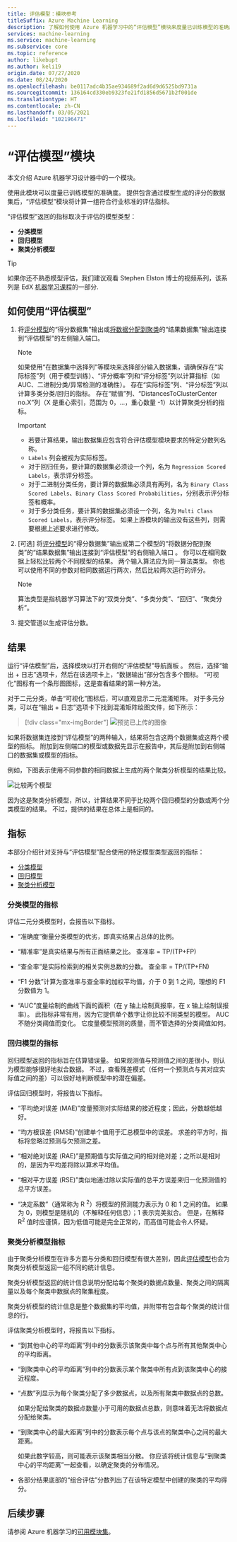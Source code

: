 ```yaml
---
title: 评估模型：模块参考
titleSuffix: Azure Machine Learning
description: 了解如何使用 Azure 机器学习中的“评估模型”模块来度量已训练模型的准确度。
services: machine-learning
ms.service: machine-learning
ms.subservice: core
ms.topic: reference
author: likebupt
ms.author: keli19
origin.date: 07/27/2020
ms.date: 08/24/2020
ms.openlocfilehash: be0117adc4b35ae934689f2ad6d9d6525bd9731a
ms.sourcegitcommit: 136164cd330eb9323fe21fd1856d5671b2f001de
ms.translationtype: HT
ms.contentlocale: zh-CN
ms.lasthandoff: 03/05/2021
ms.locfileid: "102196471"
---
```

# <a name="evaluate-model-module"></a>“评估模型”模块

本文介绍 Azure 机器学习设计器中的一个模块。

使用此模块可以度量已训练模型的准确度。 提供包含通过模型生成的评分的数据集后，“评估模型”模块将计算一组符合行业标准的评估指标。
  
 “评估模型”返回的指标取决于评估的模型类型：  
  
-   **分类模型**    
-   **回归模型**  
-   **聚类分析模型**  


> [!TIP]
> 如果你还不熟悉模型评估，我们建议观看 Stephen Elston 博士的视频系列，该系列是 EdX [机器学习课程](https://docs.microsoft.com/archive/blogs/machinelearning/new-edx-course-data-science-machine-learning-essentials)的一部分. 


## <a name="how-to-use-evaluate-model"></a>如何使用“评估模型”
1. 将[评分模型](./score-model.md)的“得分数据集”输出或[将数据分配到聚类](./assign-data-to-clusters.md)的“结果数据集”输出连接到“评估模型”的左侧输入端口。 
    > [!NOTE] 
    > 如果使用“在数据集中选择列”等模块来选择部分输入数据集，请确保存在“实际标签”列（用于模型训练）、“评分概率”列和“评分标签”列以计算指标（如 AUC、二进制分类/异常检测的准确性）。
    > 存在“实际标签”列、“评分标签”列以计算多类分类/回归的指标。
    > 存在“赋值”列、“DistancesToClusterCenter no.X”列（X 是重心索引，范围为 0，...，重心数量 -1）以计算聚类分析的指标。

    > [!IMPORTANT]
    > + 若要计算结果，输出数据集应包含符合评估模型模块要求的特定分数列名称。
    > + `Labels` 列会被视为实际标签。
    > + 对于回归任务，要计算的数据集必须设一个列，名为 `Regression Scored Labels`，表示评分标签。
    > + 对于二进制分类任务，要计算的数据集必须具有两列，名为 `Binary Class Scored Labels`、`Binary Class Scored Probabilities`，分别表示评分标签和概率。
    > + 对于多分类任务，要计算的数据集必须设一个列，名为 `Multi Class Scored Labels`，表示评分标签。
    > 如果上游模块的输出没有这些列，则需要根据上述要求进行修改。

2. [可选] 将[评分模型](./score-model.md)的“得分数据集”输出或第二个模型的“将数据分配到聚类”的“结果数据集”输出连接到“评估模型”的右侧输入端口  。 你可以在相同数据上轻松比较两个不同模型的结果。 两个输入算法应为同一算法类型。 你也可以使用不同的参数对相同数据运行两次，然后比较两次运行的评分。

    > [!NOTE]
    > 算法类型是指机器学习算法下的“双类分类”、“多类分类”、“回归”、“聚类分析”。 

3. 提交管道以生成评估分数。

## <a name="results"></a>结果

运行“评估模型”后，选择模块以打开右侧的“评估模型”导航面板 。  然后，选择“输出 + 日志”选项卡，然后在该选项卡上，“数据输出”部分包含多个图标。   “可视化”图标有一个条形图图标，这是查看结果的第一种方法。

对于二元分类，单击“可视化”图标后，可以直观显示二元混淆矩阵。
对于多元分类，可以在“输出 + 日志”选项卡下找到混淆矩阵绘图文件，如下所示：
> [!div class="mx-imgBorder"]
> ![预览已上传的图像](media/module/multi-class-confusion-matrix.png)

如果将数据集连接到“评估模型”的两种输入，结果将包含这两个数据集或这两个模型的指标。
附加到左侧端口的模型或数据先显示在报告中，其后是附加到右侧端口的数据集或模型的指标。  

例如，下图表示使用不同参数的相同数据上生成的两个聚类分析模型的结果比较。  

![比较两个模型](media/module/evaluate-2-models.png)  

因为这是聚类分析模型，所以，计算结果不同于比较两个回归模型的分数或两个分类模型的结果。 不过，提供的结果在总体上是相同的。 

## <a name="metrics"></a>指标

本部分介绍针对支持与“评估模型”配合使用的特定模型类型返回的指标：

+ [分类模型](#metrics-for-classification-models)
+ [回归模型](#metrics-for-regression-models)
+ [聚类分析模型](#metrics-for-clustering-models)

### <a name="metrics-for-classification-models"></a>分类模型的指标


评估二元分类模型时，会报告以下指标。
  
-   “准确度”衡量分类模型的优劣，即真实结果占总体的比例。  
  
-   “精准率”是真实结果与所有正面结果之比。 查准率 = TP/(TP+FP)  
  
-   “查全率”是实际检索到的相关实例总数的分数。 查全率 = TP/(TP+FN)  
  
-   “F1 分数”计算为查准率与查全率的加权平均值，介于 0 到 1 之间，理想的 F1 分数值为 1。  
  
-   “AUC”度量绘制的曲线下面的面积（在 y 轴上绘制真报率，在 x 轴上绘制误报率）。 此指标非常有用，因为它提供单个数字让你比较不同类型的模型。 AUC 不随分类阈值而变化。 它度量模型预测的质量，而不管选择的分类阈值如何。


### <a name="metrics-for-regression-models"></a>回归模型的指标
 
回归模型返回的指标旨在估算错误量。  如果观测值与预测值之间的差很小，则认为模型能够很好地拟合数据。 不过，查看残差模式（任何一个预测点与其对应实际值之间的差）可以很好地判断模型中的潜在偏差。  
  
 评估回归模型时，将报告以下指标。
  
- “平均绝对误差 (MAE)”度量预测对实际结果的接近程度；因此，分数越低越好。  
  
- “均方根误差 (RMSE)”创建单个值用于汇总模型中的误差。 求差的平方时，指标将忽略过预测与欠预测之差。  
  
- “相对绝对误差 (RAE)”是预期值与实际值之间的相对绝对差；之所以是相对的，是因为平均差将除以算术平均值。  
  
- “相对平方误差 (RSE)”类似地通过除以实际值的总平方误差来归一化预测值的总平方误差。  
  

  
- “决定系数”（通常称为 R <sup>2</sup>）将模型的预测能力表示为 0 和 1 之间的值。 如果为 0，则模型是随机的（不解释任何信息）；1 表示完美拟合。 但是，在解释 R<sup>2</sup> 值时应谨慎，因为低值可能是完全正常的，而高值可能会令人怀疑。

###  <a name="metrics-for-clustering-models"></a>聚类分析模型指标

由于聚类分析模型在许多方面与分类和回归模型有很大差别，因此[评估模型](evaluate-model.md)也会为聚类分析模型返回一组不同的统计信息。  
  
 聚类分析模型返回的统计信息说明分配给每个聚类的数据点数量、聚类之间的隔离量以及每个聚类中数据点的聚集程度。  
  
 聚类分析模型的统计信息是整个数据集的平均值，并附带有包含每个聚类的统计信息的行。  
  
评估聚类分析模型时，将报告以下指标。
    
-   “到其他中心的平均距离”列中的分数表示该聚类中每个点与所有其他聚类中心的平均距离。   

-   “到聚类中心的平均距离”列中的分数表示某个聚类中所有点到该聚类中心的接近程度。  
  
-   “点数”列显示为每个聚类分配了多少数据点，以及所有聚类中数据点的总数。  
  
     如果分配给聚类的数据点数量小于可用的数据点总数，则意味着无法将数据点分配给聚类。  
  
-   “到聚类中心的最大距离”列中的分数表示每个点与该点的聚类中心之间的最大距离。  
  
     如果此数字较高，则可能表示该聚类相当分散。 你应该将统计信息与“到聚类中心的平均距离”一起查看，以确定聚类的分布情况。   

-   各部分结果底部的“组合评估”分数列出了在该特定模型中创建的聚类的平均得分。  
  

## <a name="next-steps"></a>后续步骤

请参阅 Azure 机器学习的[可用模块集](module-reference.md)。 